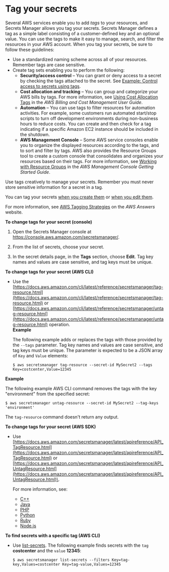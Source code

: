 # Tag your secrets<a name="managing-secrets_tagging"></a>

Several AWS services enable you to add *tags* to your resources, and Secrets Manager allows you tag your secrets\. Secrets Manager defines a tag as a simple label consisting of a customer\-defined key and an optional value\. You can use the tags to make it easy to manage, search, and filter the resources in your AWS account\. When you tag your secrets, be sure to follow these guidelines:
+ Use a standardized naming scheme across all of your resources\. Remember tags are case sensitive\.
+ Create tag sets enabling you to perform the following:
  + **Security/access control** – You can grant or deny access to a secret by checking the tags attached to the secret\. See [Example: Control access to secrets using tags](auth-and-access_examples.md#tag-secrets-abac)\.
  + **Cost allocation and tracking** – You can group and categorize your AWS bills by tags\. For more information, see [Using Cost Allocation Tags](https://docs.aws.amazon.com/awsaccountbilling/latest/aboutv2/cost-alloc-tags.html) in the *AWS Billing and Cost Management User Guide*\.
  + **Automation** – You can use tags to filter resources for automation activities\. For example, some customers run automated start/stop scripts to turn off development environments during non\-business hours to reduce costs\. You can create and then check for a tag indicating if a specific Amazon EC2 instance should be included in the shutdown\.
  + **AWS Management Console** – Some AWS service consoles enable you to organize the displayed resources according to the tags, and to sort and filter by tags\. AWS also provides the Resource Groups tool to create a custom console that consolidates and organizes your resources based on their tags\. For more information, see [Working with Resource Groups](https://docs.aws.amazon.com/) in the *AWS Management Console Getting Started Guide*\.

 Use tags creatively to manage your secrets\. Remember you must never store sensitive information for a secret in a tag\.

You can tag your secrets [when you create them](manage_create-basic-secret.md) or [when you edit them](manage_update-secret.md)\.

For more information, see [AWS Tagging Strategies](https://aws.amazon.com/answers/account-management/aws-tagging-strategies/) on the *AWS Answers* website\.

**To change tags for your secret \(console\)**

1. Open the Secrets Manager console at [https://console\.aws\.amazon\.com/secretsmanager/](https://console.aws.amazon.com/secretsmanager/)\.

1. From the list of secrets, choose your secret\.

1. In the secret details page, in the **Tags** section, choose **Edit**\. Tag key names and values are case sensitive, and tag keys must be unique\. 

   

**To change tags for your secret \(AWS CLI\)**
+ Use the [https://docs.aws.amazon.com/cli/latest/reference/secretsmanager/tag-resource.html](https://docs.aws.amazon.com/cli/latest/reference/secretsmanager/tag-resource.html) or [https://docs.aws.amazon.com/cli/latest/reference/secretsmanager/untag-resource.html](https://docs.aws.amazon.com/cli/latest/reference/secretsmanager/untag-resource.html) operation\.  
**Example**  

  The following example adds or replaces the tags with those provided by the `--tags` parameter\. Tag key names and values are case sensitive, and tag keys must be unique\. The parameter is expected to be a JSON array of `Key` and `Value` elements:

  ```
  $ aws secretsmanager tag-resource --secret-id MySecret2 --tags Key=costcenter,Value=12345
  ```  
**Example**  

  The following example AWS CLI command removes the tags with the key "environment" from the specified secret:

  ```
  $ aws secretsmanager untag-resource --secret-id MySecret2 --tag-keys 'environment'
  ```

  The `tag-resource` command doesn't return any output\. 

**To change tags for your secret \(AWS SDK\)**
+ Use [https://docs.aws.amazon.com/secretsmanager/latest/apireference/API_TagResource.html](https://docs.aws.amazon.com/secretsmanager/latest/apireference/API_TagResource.html) or [https://docs.aws.amazon.com/secretsmanager/latest/apireference/API_UntagResource.html](https://docs.aws.amazon.com/secretsmanager/latest/apireference/API_UntagResource.html)\. 

  For more information, see:
  + [C\+\+](http://sdk.amazonaws.com/cpp/api/LATEST/namespace_aws_1_1_secrets_manager.html)
  + [Java](https://docs.aws.amazon.com/AWSJavaSDK/latest/javadoc/com/amazonaws/services/secretsmanager/package-summary.html)
  + [PHP](https://docs.aws.amazon.com//aws-sdk-php/v3/api/namespace-Aws.SecretsManager.html)
  + [Python](https://boto3.amazonaws.com/v1/documentation/api/latest/reference/services/secretsmanager.html)
  + [Ruby](https://docs.aws.amazon.com/sdk-for-ruby/v3/api/Aws/SecretsManager.html)
  + [Node\.js](https://docs.aws.amazon.com/AWSJavaScriptSDK/latest/AWS/SecretsManager.html)

**To find secrets with a specific tag \(AWS CLI\)**
+ Use [list\-secrets](https://docs.aws.amazon.com/secretsmanager/latest/apireference/API_ListSecrets.html)\. The following example finds secrets with the `tag` **costcenter** and the `value` **12345**:

  ```
  $ aws secretsmanager list-secrets --filters Key=tag-key,Values=costcenter Key=tag-value,Values=12345
  ```
